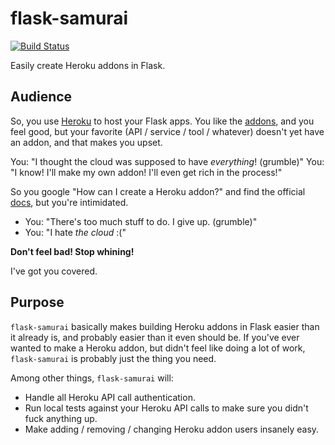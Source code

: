 # flask-samurai

[![Build Status](https://secure.travis-ci.org/rdegges/flask-samurai.png?branch=master)](http://travis-ci.org/rdegges/flask-samurai)

Easily create Heroku addons in Flask.


## Audience

So, you use [Heroku](http://www.heroku.com/) to host your Flask apps. You like
the [addons](http://addons.heroku.com/), and you feel good, but your favorite
(API / service / tool / whatever) doesn't yet have an addon, and that makes you
upset.

You: "I thought the cloud was supposed to have *everything*! (grumble)"
You: "I know! I'll make my own addon! I'll even get rich in the process!"

So you google "How can I create a Heroku addon?" and find the official
[docs](https://addons.heroku.com/provider), but you're intimidated.

- You: "There's too much stuff to do. I give up. (grumble)"
- You: "I hate *the cloud* :("

**Don't feel bad! Stop whining!**

I've got you covered.


## Purpose

`flask-samurai` basically makes building Heroku addons in Flask easier than it
already is, and probably easier than it even should be. If you've ever wanted
to make a Heroku addon, but didn't feel like doing a lot of work,
`flask-samurai` is probably just the thing you need.

Among other things, `flask-samurai` will:

- Handle all Heroku API call authentication.
- Run local tests against your Heroku API calls to make sure you didn't fuck
  anything up.
- Make adding / removing / changing Heroku addon users insanely easy.
